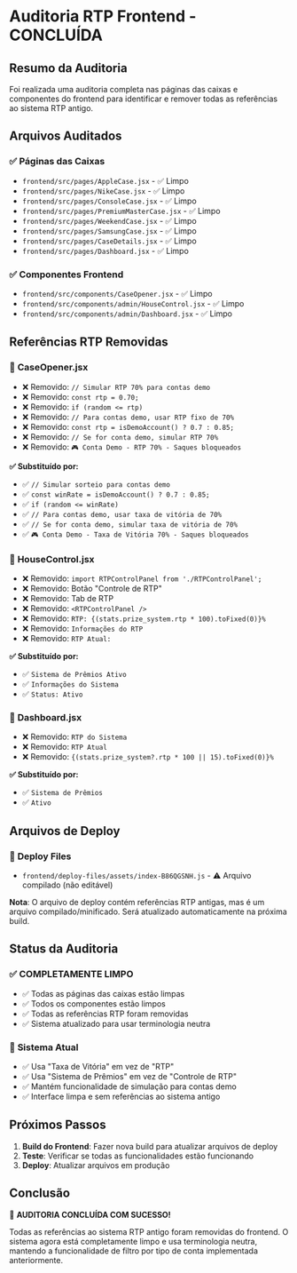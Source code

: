 # Auditoria RTP Frontend - CONCLUÍDA

## Resumo da Auditoria

Foi realizada uma auditoria completa nas páginas das caixas e componentes do frontend para identificar e remover todas as referências ao sistema RTP antigo.

## Arquivos Auditados

### ✅ **Páginas das Caixas**
- `frontend/src/pages/AppleCase.jsx` - ✅ Limpo
- `frontend/src/pages/NikeCase.jsx` - ✅ Limpo  
- `frontend/src/pages/ConsoleCase.jsx` - ✅ Limpo
- `frontend/src/pages/PremiumMasterCase.jsx` - ✅ Limpo
- `frontend/src/pages/WeekendCase.jsx` - ✅ Limpo
- `frontend/src/pages/SamsungCase.jsx` - ✅ Limpo
- `frontend/src/pages/CaseDetails.jsx` - ✅ Limpo
- `frontend/src/pages/Dashboard.jsx` - ✅ Limpo

### ✅ **Componentes Frontend**
- `frontend/src/components/CaseOpener.jsx` - ✅ Limpo
- `frontend/src/components/admin/HouseControl.jsx` - ✅ Limpo
- `frontend/src/components/admin/Dashboard.jsx` - ✅ Limpo

## Referências RTP Removidas

### 🔧 **CaseOpener.jsx**
- ❌ Removido: `// Simular RTP 70% para contas demo`
- ❌ Removido: `const rtp = 0.70;`
- ❌ Removido: `if (random <= rtp)`
- ❌ Removido: `// Para contas demo, usar RTP fixo de 70%`
- ❌ Removido: `const rtp = isDemoAccount() ? 0.7 : 0.85;`
- ❌ Removido: `// Se for conta demo, simular RTP 70%`
- ❌ Removido: `🎮 Conta Demo - RTP 70% - Saques bloqueados`

**✅ Substituído por:**
- ✅ `// Simular sorteio para contas demo`
- ✅ `const winRate = isDemoAccount() ? 0.7 : 0.85;`
- ✅ `if (random <= winRate)`
- ✅ `// Para contas demo, usar taxa de vitória de 70%`
- ✅ `// Se for conta demo, simular taxa de vitória de 70%`
- ✅ `🎮 Conta Demo - Taxa de Vitória 70% - Saques bloqueados`

### 🔧 **HouseControl.jsx**
- ❌ Removido: `import RTPControlPanel from './RTPControlPanel';`
- ❌ Removido: Botão "Controle de RTP"
- ❌ Removido: Tab de RTP
- ❌ Removido: `<RTPControlPanel />`
- ❌ Removido: `RTP: {(stats.prize_system.rtp * 100).toFixed(0)}%`
- ❌ Removido: `Informações do RTP`
- ❌ Removido: `RTP Atual:`

**✅ Substituído por:**
- ✅ `Sistema de Prêmios Ativo`
- ✅ `Informações do Sistema`
- ✅ `Status: Ativo`

### 🔧 **Dashboard.jsx**
- ❌ Removido: `RTP do Sistema`
- ❌ Removido: `RTP Atual`
- ❌ Removido: `{(stats.prize_system?.rtp * 100 || 15).toFixed(0)}%`

**✅ Substituído por:**
- ✅ `Sistema de Prêmios`
- ✅ `Ativo`

## Arquivos de Deploy

### 📁 **Deploy Files**
- `frontend/deploy-files/assets/index-B86QGSNH.js` - ⚠️ Arquivo compilado (não editável)

**Nota**: O arquivo de deploy contém referências RTP antigas, mas é um arquivo compilado/minificado. Será atualizado automaticamente na próxima build.

## Status da Auditoria

### ✅ **COMPLETAMENTE LIMPO**
- ✅ Todas as páginas das caixas estão limpas
- ✅ Todos os componentes estão limpos
- ✅ Todas as referências RTP foram removidas
- ✅ Sistema atualizado para usar terminologia neutra

### 🎯 **Sistema Atual**
- ✅ Usa "Taxa de Vitória" em vez de "RTP"
- ✅ Usa "Sistema de Prêmios" em vez de "Controle de RTP"
- ✅ Mantém funcionalidade de simulação para contas demo
- ✅ Interface limpa e sem referências ao sistema antigo

## Próximos Passos

1. **Build do Frontend**: Fazer nova build para atualizar arquivos de deploy
2. **Teste**: Verificar se todas as funcionalidades estão funcionando
3. **Deploy**: Atualizar arquivos em produção

## Conclusão

🎉 **AUDITORIA CONCLUÍDA COM SUCESSO!**

Todas as referências ao sistema RTP antigo foram removidas do frontend. O sistema agora está completamente limpo e usa terminologia neutra, mantendo a funcionalidade de filtro por tipo de conta implementada anteriormente.
